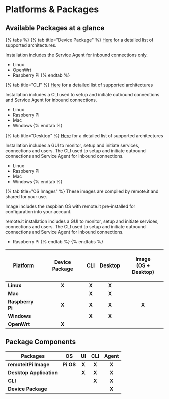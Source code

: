 # Platforms & Packages

## Available Packages at a glance

{% tabs %}
{% tab title="Device Package" %}
[Here](../../software/device-package/supported-platforms.md) for a detailed list of supported architectures.

Installation includes the Service Agent for inbound connections only.

* Linux
* OpenWrt
* Raspberry Pi
{% endtab %}

{% tab title="CLI" %}
[Here](../../software/device-package/supported-platforms.md) for a detailed list of supported architectures&#x20;

Installation includes a CLI used to setup and initiate outbound connections and Service Agent for inbound connections.

* Linux
* Raspberry Pi
* Mac
* Windows
{% endtab %}

{% tab title="Desktop" %}
[Here](../../software/desktop/overview-and-installation.md#desktop-supported-packages) for a detailed list of supported architectures&#x20;

Installation includes a GUI to monitor, setup and initiate services, connections and users. The CLI used to setup and initiate outbound connections and Service Agent for inbound connections.

* Linux
* Raspberry Pi
* Mac
* Windows
{% endtab %}

{% tab title="OS Images" %}
These images are compiled by remote.it and shared for your use.&#x20;

Image includes the raspbian OS with remote.it pre-installed for configuration into your account.

remote.it installation includes a GUI to monitor, setup and initiate services, connections and users. The CLI used to setup and initiate outbound connections and Service Agent for inbound connections.

* Raspberry Pi
{% endtab %}
{% endtabs %}

| **Platform**      | **Device Package** | **CLI**       | **Desktop** | <p><strong>Image</strong><br><strong>(OS + Desktop)</strong></p> |
| ----------------- | :----------------: | :-----------: | :---------: | :--------------------------------------------------------------: |
| **Linux**         |        **X**       |     **X**     |    **X**    |                                                                  |
| **Mac**           |                    |     **X**     |    **X**    |                                                                  |
| **Raspberry  Pi** |        **X**       |     **X**     |    **X**    |                               **X**                              |
| **Windows**       |                    |     **X**     |    **X**    |                                                                  |
| **OpenWrt**       |        **X**       |               |             |                                                                  |

## Package Components

| **Packages**            | **OS**    | **UI** | **CLI** | **Agent** |
| ----------------------- | --------- | :----: | :-----: | :-------: |
| **remoteitPi Image**    | **Pi OS** |  **X** |  **X**  |   **X**   |
| **Desktop Application** |           |  **X** |  **X**  |   **X**   |
| **CLI**                 |           |        |  **X**  |   **X**   |
| **Device Package**      |           |        |         |   **X**   |

